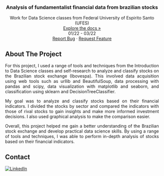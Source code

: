 <h3 align="center"> Analysis of fundamentalist financial data from brazilian stocks </h3>

  <p align="center">
    Work for Data Science classes from Federal University of Espirito Santo (UFES)
    <br />
    <a href="https://github.com/danieldealmeidaduque/ufes-datascience-webscraping"<strong>Explore the docs »</strong></a>
    <br />
    01/22 - 03/22
    <br />
    <a href="https://github.com/danieldealmeidaduque/ufes-datascience-webscraping">Report Bug</a>
    ·
    <a href="https://github.com/danieldealmeidaduque/ufes-datascience-webscraping">Request Feature</a>
  </p>
</div>

<!-- ABOUT THE PROJECT -->
## About The Project

<p align="justify">
   For this project, I used a range of tools and techniques from the Introduction to Data Science classes and self-research to analyze and classify stocks on the Brazilian stock exchange (Ibovespa). This involved data acquisition using web tools such as urllib and BeautifulSoup, data processing with pandas and scipy, data visualization with matplotlib and seaborn, and classification using sklearn and DecisionTreeClassifier.
</p>

<p align="justify">
    My goal was to analyze and classify stocks based on their financial indicators. I divided the stocks by sector and compared the indicators with those of rival stocks to gain insights and make more informed investment decisions. I also used graphical analysis to make the comparison easier.
</p>

<p align="justify">
Overall, this project helped me gain a better understanding of the Brazilian stock exchange and develop practical data science skills. By using a range of tools and techniques, I was able to perform in-depth analysis of stocks based on their financial indicators.
</p>

<!-- CONTACT -->
## Contact

<div align="left">

  <a href="">[![LinkedIn][linkedin-shield]][linkedin-url]</a>

</div>

<!-- MARKDOWN LINKS & IMAGES -->
[linkedin-shield]: https://img.shields.io/badge/-LinkedIn-black.svg?style=for-the-badge&logo=linkedin&colorB=555
[linkedin-url]: https://www.linkedin.com/in/danieldealmeidaduque/

